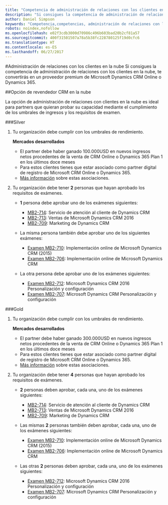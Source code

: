 ```yaml
---
title: "Competencia de administración de relaciones con los clientes en la nube"
description: "Si consigues la competencia de administración de relaciones con los clientes en la nube, te convertirás en un proveedor premium de Microsoft Dynamics CRM Online o Dynamics 365."
author: Daniel Simpson
keywords: "Competencia,competencias, administración de relaciones con los clientes en la nube"
robots: noindex,nofollow
ms.openlocfilehash: e02f3cdb3000d70986c496b603bad20b2cf81a57
ms.sourcegitcommit: 400f31501507a78a5b38fc228780125f19d0cfc6
ms.translationtype: HT
ms.contentlocale: es-ES
ms.lasthandoff: 06/27/2017
---
```

#<a name="cloud-customer-relationship-management"></a>Administración de relaciones con los clientes en la nube
Si consigues la competencia de administración de relaciones con los clientes en la nube, te convertirás en un proveedor premium de Microsoft Dynamics CRM Online o Dynamics 365.

##<a name="cloud-crm-reseller-option"></a>Opción de revendedor CRM en la nube

La opción de administración de relaciones con clientes en la nube es ideal para partners que quieran probar su capacidad mediante el cumplimiento de los umbrales de ingresos y los requisitos de examen. 

###<a name="silver"></a>Silver

1. Tu organización debe cumplir con los umbrales de rendimiento.

    **Mercados desarrollados**
    - El partner debe haber ganado 100.000USD en nuevos ingresos netos procedentes de la venta de CRM Online o Dynamics 365 Plan 1 en los últimos doce meses
    - Para estos clientes tienes que estar asociado como partner digital de registro de Microsoft CRM Online o Dynamics 365.
    - [Más información](https://partner.microsoft.com/en-us/membership/digital-partner-of-record) sobre estas asociaciones.  
  
2. Tu organización debe tener **2** personas que hayan aprobado los requisitos de exámenes.

    - **1** persona debe aprobar uno de los exámenes siguientes:
        - [MB2-714](https://www.microsoft.com/en-us/learning/exam-mb2-714.aspx): Servicio de atención al cliente de Dynamics CRM
        - [MB2-713](https://www.microsoft.com/en-us/learning/exam-mb2-713.aspx): Ventas de Microsoft Dynamics CRM 2016
        - [MB2-709](https://www.microsoft.com/en-us/learning/exam-mb2-709.aspx): Marketing de Dynamics CRM 

    - La misma persona también debe aprobar uno de los siguientes exámenes:
        - [Examen MB2-710](https://www.microsoft.com/en-us/learning/exam-mb2-710.aspx): Implementación online de Microsoft Dynamics CRM (2015)
        - [Examen MB2-706](https://www.microsoft.com/en-us/learning/exam-mb2-706.aspx): Implementación online de Microsoft Dynamics CRM
        
    - La otra persona debe aprobar uno de los exámenes siguientes:
        - [Examen MB2-712](https://www.microsoft.com/en-us/learning/exam-mb2-712.aspx): Microsoft Dynamics CRM 2016 Personalización y configuración
        - [Examen MB2-707](https://www.microsoft.com/en-us/learning/exam-mb2-707.aspx): Microsoft Dynamics CRM Personalización y configuración


###<a name="gold"></a>Gold

1. Tu organización debe cumplir con los umbrales de rendimiento.

    **Mercados desarrollados**
    
    - El partner debe haber ganado 300.000USD en nuevos ingresos netos procedentes de la venta de CRM Online o Dynamics 365 Plan 1 en los últimos doce meses
    - Para estos clientes tienes que estar asociado como partner digital de registro de Microsoft CRM Online o Dynamics 365.
    - [Más información](https://partner.microsoft.com/en-us/membership/digital-partner-of-record) sobre estas asociaciones.  
  
2. Tu organización debe tener **4** personas que hayan aprobado los requisitos de exámenes.

    - **2** personas deben aprobar, cada una, uno de los exámenes siguientes:
        - [MB2-714](https://www.microsoft.com/en-us/learning/exam-mb2-714.aspx): Servicio de atención al cliente de Dynamics CRM
        - [MB2-713](https://www.microsoft.com/en-us/learning/exam-mb2-713.aspx): Ventas de Microsoft Dynamics CRM 2016
        - [MB2-709](https://www.microsoft.com/en-us/learning/exam-mb2-709.aspx): Marketing de Dynamics CRM 

    - Las mismas **2** personas también deben aprobar, cada una, uno de los exámenes siguientes:
        - [Examen MB2-710](https://www.microsoft.com/en-us/learning/exam-mb2-710.aspx): Implementación online de Microsoft Dynamics CRM (2015)
        - [Examen MB2-706](https://www.microsoft.com/en-us/learning/exam-mb2-706.aspx): Implementación online de Microsoft Dynamics CRM

    - Las otras **2** personas deben aprobar, cada una, uno de los exámenes siguientes:
        - [Examen MB2-712](https://www.microsoft.com/en-us/learning/exam-mb2-712.aspx): Microsoft Dynamics CRM 2016 Personalización y configuración
        - [Examen MB2-707](https://www.microsoft.com/en-us/learning/exam-mb2-707.aspx): Microsoft Dynamics CRM Personalización y configuración
